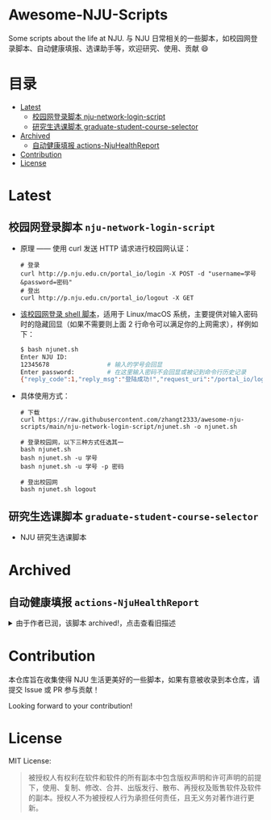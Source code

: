 # Awesome-NJU-Scripts

Some scripts about the life at NJU. 与 NJU 日常相关的一些脚本，如校园网登录脚本、自动健康填报、选课助手等，欢迎研究、使用、贡献 :smile:


# 目录

* [Latest](#latest)
   * [校园网登录脚本 nju-network-login-script](#校园网登录脚本-nju-network-login-script)
   * [研究生选课脚本 graduate-student-course-selector](#研究生选课脚本-graduate-student-course-selector)
* [Archived](#archived)
  * [自动健康填报 actions-NjuHealthReport](#自动健康填报-actions-njuhealthreport)
* [Contribution](#contribution)
* [License](#license)

# Latest

## 校园网登录脚本 `nju-network-login-script`

* 原理 —— 使用 curl 发送 HTTP 请求进行校园网认证：
  ```
  # 登录
  curl http://p.nju.edu.cn/portal_io/login -X POST -d "username=学号&password=密码"
  # 登出
  curl http://p.nju.edu.cn/portal_io/logout -X GET
  ```

* [该校园网登录 shell 脚本](nju-network-login-script/njunet.sh)，适用于 Linux/macOS 系统，主要提供对输入密码时的隐藏回显（如果不需要则上面 2 行命令可以满足你的上网需求），样例如下：
  
  ```bash
  $ bash njunet.sh
  Enter NJU ID:                        
  12345678                # 输入的学号会回显
  Enter password:         # 在这里输入密码不会回显或被记到命令行历史记录
  {"reply_code":1,"reply_msg":"登陆成功!","request_uri":"/portal_io/login","request_time":1651673862}
  ```
  
* 具体使用方式：
  ```
  # 下载
  curl https://raw.githubusercontent.com/zhangt2333/awesome-nju-scripts/main/nju-network-login-script/njunet.sh -o njunet.sh
  
  # 登录校园网，以下三种方式任选其一
  bash njunet.sh
  bash njunet.sh -u 学号
  bash njunet.sh -u 学号 -p 密码
  
  # 登出校园网
  bash njunet.sh logout
  ```

## 研究生选课脚本 `graduate-student-course-selector`

* NJU 研究生选课脚本


# Archived

## 自动健康填报 `actions-NjuHealthReport`
<details>
<summary>由于作者已润，该脚本 archived!，点击查看旧描述</summary>

* 自动进行每日健康填报
* 不需要自己购买服务器，也不需要自己配置服务器，真的 Serverless !!

</details>


# Contribution

本仓库旨在收集使得 NJU 生活更美好的一些脚本，如果有意被收录到本仓库，请提交 Issue 或 PR 参与贡献！

Looking forward to your contribution!

# License

MIT License: 
> 被授权人有权利在软件和软件的所有副本中包含版权声明和许可声明的前提下，使用、复制、修改、合并、出版发行、散布、再授权及贩售软件及软件的副本。授权人不为被授权人行为承担任何责任，且无义务对著作进行更新。
